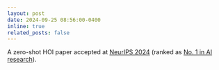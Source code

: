 ```yaml
---
layout: post
date: 2024-09-25 08:56:00-0400
inline: true
related_posts: false
---
```


A zero-shot HOI paper accepted at [NeurIPS 2024](https://neurips.cc/Conferences/2024) (ranked as [No. 1 in AI research](https://scholar.google.com/citations?view_op=top_venues&hl=en&vq=eng_artificialintelligence)). 
